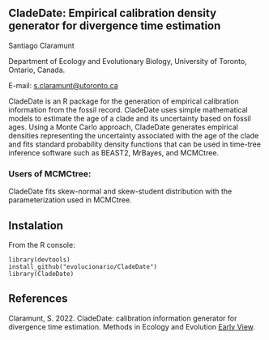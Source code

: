## CladeDate: Empirical calibration density generator for divergence time estimation

Santiago Claramunt

Department of Ecology and Evolutionary Biology, University of Toronto, Ontario, Canada.

E-mail: s.claramunt@utoronto.ca

CladeDate is an R package for the generation of empirical calibration information from the fossil record. CladeDate uses simple mathematical models to estimate the age of a clade and its uncertainty based on fossil ages. Using a Monte Carlo approach, CladeDate generates empirical densities representing the uncertainty associated with the age of the clade and fits standard probability density functions that can be used in time-tree inference software such as BEAST2, MrBayes, and MCMCtree.

### Users of MCMCtree:
CladeDate fits skew-normal and skew-student distribution with the parameterization used in MCMCtree.

## Instalation

From the R console:

````
library(devtools)
install_github("evolucionario/CladeDate")
library(CladeDate)
````

## References

Claramunt, S. 2022. CladeDate: calibration information generator for divergence time estimation. Methods in Ecology and Evolution  [Early View](https://doi.org/10.1111/2041-210X.13977).
